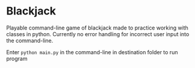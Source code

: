 # Blackjack

Playable command-line game of blackjack made to practice working with classes in python.  Currently no error handling for incorrect user input into the command-line.   

Enter ```python main.py``` in the command-line in destination folder to run program
